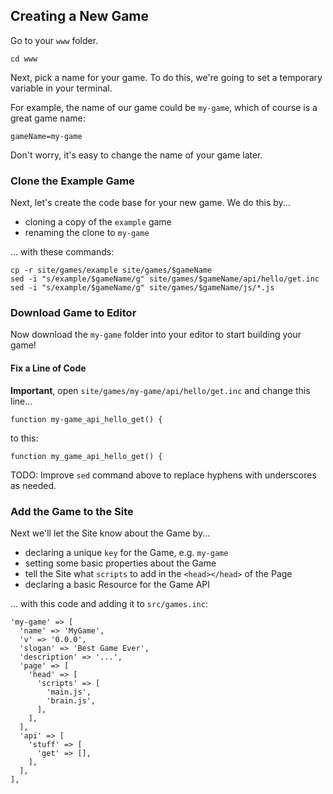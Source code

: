 ## Creating a New Game

Go to your `www` folder.

```
cd www
```

Next, pick a name for your game. To do this, we're going to set a temporary
variable in your terminal.

For example, the name of our game could be `my-game`, which of course is a
great game name:

```
gameName=my-game
```

Don't worry, it's easy to change the name of your game later.

### Clone the Example Game

Next, let's create the code base for your new game. We do this by...

- cloning a copy of the `example` game
- renaming the clone to `my-game`

... with these commands:

```
cp -r site/games/example site/games/$gameName
sed -i "s/example/$gameName/g" site/games/$gameName/api/hello/get.inc
sed -i "s/example/$gameName/g" site/games/$gameName/js/*.js
```

### Download Game to Editor

Now download the `my-game` folder into your editor to start building your game!

#### Fix a Line of Code

**Important**, open `site/games/my-game/api/hello/get.inc` and change this
line...

```
function my-game_api_hello_get() {
```

to this:

```
function my_game_api_hello_get() {
```

TODO: Improve `sed` command above to replace hyphens with underscores as needed.

### Add the Game to the Site

Next we'll let the Site know about the Game by...

- declaring a unique `key` for the Game, e.g. `my-game`
- setting some basic properties about the Game
- tell the Site what `scripts` to add in the `<head></head>` of the Page
- declaring a basic Resource for the Game API

... with this code and adding it to `src/games.inc`:

```
'my-game' => [
  'name' => 'MyGame',
  'v' => '0.0.0',
  'slogan' => 'Best Game Ever',
  'description' => '...',
  'page' => [
    'head' => [
      'scripts' => [
        'main.js',
        'brain.js',
      ],
    ],
  ],
  'api' => [
    'stuff' => [
      'get' => [],
    ],
  ],
],
```
